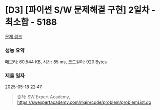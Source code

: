 # [D3] [파이썬 S/W 문제해결 구현] 2일차 - 최소합 - 5188 

[문제 링크](https://swexpertacademy.com/main/code/problem/problemDetail.do?contestProbId=AWTtlrlKeDcDFAVT) 

### 성능 요약

메모리: 60,544 KB, 시간: 85 ms, 코드길이: 920 Bytes

### 제출 일자

2025-05-18 22:47



> 출처: SW Expert Academy, https://swexpertacademy.com/main/code/problem/problemList.do